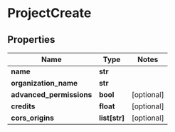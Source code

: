 # ProjectCreate

## Properties
Name | Type | Notes
------------ | ------------- | -------------
**name** | **str** | 
**organization_name** | **str** | 
**advanced_permissions** | **bool** | [optional] 
**credits** | **float** | [optional] 
**cors_origins** | **list[str]** | [optional] 


